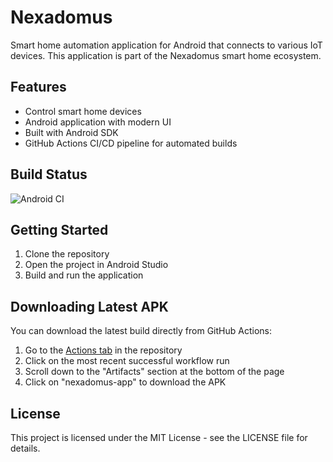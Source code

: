 # Nexadomus

Smart home automation application for Android that connects to various IoT devices. This application is part of the Nexadomus smart home ecosystem.

## Features

- Control smart home devices
- Android application with modern UI
- Built with Android SDK
- GitHub Actions CI/CD pipeline for automated builds

## Build Status

![Android CI](https://github.com/Tsuki321/Nexadomus/actions/workflows/android.yml/badge.svg)

## Getting Started

1. Clone the repository
2. Open the project in Android Studio
3. Build and run the application

## Downloading Latest APK

You can download the latest build directly from GitHub Actions:

1. Go to the [Actions tab](https://github.com/Tsuki321/Nexadomus/actions) in the repository
2. Click on the most recent successful workflow run
3. Scroll down to the "Artifacts" section at the bottom of the page
4. Click on "nexadomus-app" to download the APK

## License

This project is licensed under the MIT License - see the LICENSE file for details. 